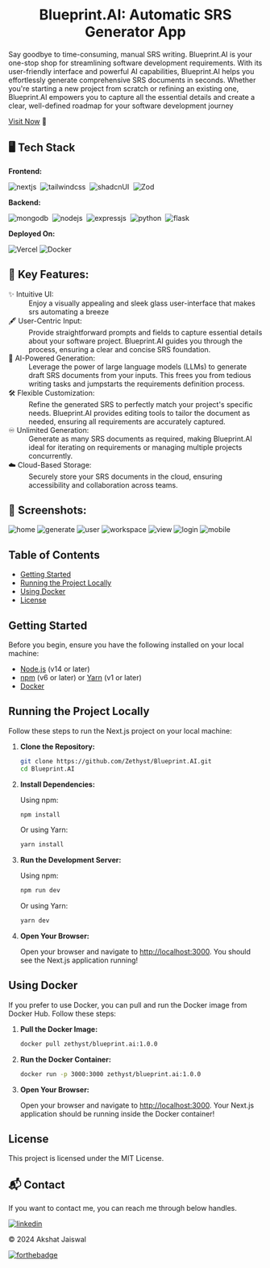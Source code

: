 <h1 align="center">Blueprint.AI: Automatic SRS Generator App</h1>

<p>Say goodbye to time-consuming, manual SRS writing. Blueprint.AI is your one-stop shop for streamlining software development requirements. With its user-friendly interface and powerful AI capabilities, Blueprint.AI helps you effortlessly generate comprehensive SRS documents in seconds. Whether you're starting a new project from scratch or refining an existing one, Blueprint.AI empowers you to capture all the essential details and create a clear, well-defined roadmap for your software development journey</p>

[Visit Now](https://blueprint-ai-tau.vercel.app/) 🚀

## 🖥️ Tech Stack
**Frontend:**

![nextjs](https://img.shields.io/badge/next%20js-000000?style=for-the-badge&logo=nextdotjs&logoColor=white)&nbsp;
![tailwindcss](https://img.shields.io/badge/Tailwind_CSS-38B2AC?style=for-the-badge&logo=tailwind-css&logoColor=white)&nbsp;
![shadcnUI](https://img.shields.io/badge/shadcn%2Fui-000000?style=for-the-badge&logo=shadcnui&logoColor=white)&nbsp;
![Zod](https://img.shields.io/badge/Zod-000000?style=for-the-badge&logo=zod&logoColor=3068B7)&nbsp;

**Backend:**

![mongodb](https://img.shields.io/badge/MongoDB-4EA94B?style=for-the-badge&logo=mongodb&logoColor=white)&nbsp;
![nodejs](https://img.shields.io/badge/Node.js-43853D?style=for-the-badge&logo=node.js&logoColor=white)&nbsp;
![expressjs](https://img.shields.io/badge/Express.js-F7DF1E?style=for-the-badge&logo=express&logoColor=black)&nbsp;
![python](https://img.shields.io/badge/Python-3776AB?style=for-the-badge&logo=python&logoColor=white)&nbsp;
![flask](https://img.shields.io/badge/Flask-000000?style=for-the-badge&logo=flask&logoColor=white)&nbsp;

**Deployed On:**

![Vercel](https://img.shields.io/badge/Vercel-000000?style=for-the-badge&logo=vercel&logoColor=white)
![Docker](https://img.shields.io/badge/Docker-2CA5E0?style=for-the-badge&logo=docker&logoColor=white)


## 📌 Key Features:
<dl>
<dt>✨ Intuitive UI: </dt><dd> Enjoy a visually appealing and sleek glass user-interface that makes srs automating a breeze</dd>

<dt>🖋️ User-Centric Input:</dt>
<dd> Provide straightforward prompts and fields to capture essential details about your software project. Blueprint.AI guides you through the process, ensuring a clear and concise SRS foundation.</dd>

<dt>🤖 AI-Powered Generation:</dt>
<dd> Leverage the power of large language models (LLMs) to generate draft SRS documents from your inputs. This frees you from tedious writing tasks and jumpstarts the requirements definition process.</dd>

<dt>🛠️ Flexible Customization:</dt>
<dd> Refine the generated SRS to perfectly match your project's specific needs. Blueprint.AI provides editing tools to tailor the document as needed, ensuring all requirements are accurately captured.</dd>

<dt>♾️ Unlimited Generation:</dt>
<dd> Generate as many SRS documents as required, making Blueprint.AI ideal for iterating on requirements or managing multiple projects concurrently.</dd>

<dt>☁️ Cloud-Based Storage:</dt>
<dd> Securely store your SRS documents in the cloud, ensuring accessibility and collaboration across teams.</dd>
</dl>

## 📌 Screenshots:
![home](/img/home.png)
![generate](/img/generate.png)
![user](/img/user.png)
![workspace](/img/workspace.png)
![view](/img/view.png)
![login](/img/login.png)
![mobile](/img/mobile.png)

## Table of Contents

- [Getting Started](#getting-started)
- [Running the Project Locally](#running-the-project-locally)
- [Using Docker](#using-docker)
- [License](#license)

## Getting Started

Before you begin, ensure you have the following installed on your local machine:

- [Node.js](https://nodejs.org/) (v14 or later)
- [npm](https://www.npmjs.com/) (v6 or later) or [Yarn](https://yarnpkg.com/) (v1 or later)
- [Docker](https://www.docker.com/get-started)

## Running the Project Locally

Follow these steps to run the Next.js project on your local machine:

1. **Clone the Repository:**

    ```sh
    git clone https://github.com/Zethyst/Blueprint.AI.git
    cd Blueprint.AI
    ```

2. **Install Dependencies:**

    Using npm:

    ```sh
    npm install
    ```

    Or using Yarn:

    ```sh
    yarn install
    ```

3. **Run the Development Server:**

    Using npm:

    ```sh
    npm run dev
    ```

    Or using Yarn:

    ```sh
    yarn dev
    ```

4. **Open Your Browser:**

    Open your browser and navigate to [http://localhost:3000](http://localhost:3000). You should see the Next.js application running!

## Using Docker

If you prefer to use Docker, you can pull and run the Docker image from Docker Hub. Follow these steps:

1. **Pull the Docker Image:**

    ```sh
    docker pull zethyst/blueprint.ai:1.0.0
    ```

2. **Run the Docker Container:**

    ```sh
    docker run -p 3000:3000 zethyst/blueprint.ai:1.0.0
    ```

3. **Open Your Browser:**

    Open your browser and navigate to [http://localhost:3000](http://localhost:3000). Your Next.js application should be running inside the Docker container!

## License

This project is licensed under the MIT License.



<h2>📬 Contact</h2>

If you want to contact me, you can reach me through below handles.

[![linkedin](https://img.shields.io/badge/LinkedIn-0077B5?style=for-the-badge&logo=linkedin&logoColor=white)](https://www.linkedin.com/in/akshat-jaiswal-4664a2197)

© 2024 Akshat Jaiswal


[![forthebadge](https://forthebadge.com/images/badges/built-with-love.svg)](https://forthebadge.com)
